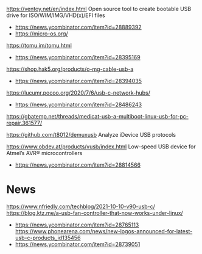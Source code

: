 https://ventoy.net/en/index.html Open source tool to create bootable USB drive for ISO/WIM/IMG/VHD(x)/EFI files
* https://news.ycombinator.com/item?id=28889392
* https://micro-os.org/

https://tomu.im/tomu.html
* https://news.ycombinator.com/item?id=28395169

https://shop.hak5.org/products/o-mg-cable-usb-a
* https://news.ycombinator.com/item?id=28394035

https://lucumr.pocoo.org/2020/7/6/usb-c-network-hubs/
* https://news.ycombinator.com/item?id=28486243

https://gbatemp.net/threads/medicat-usb-a-multiboot-linux-usb-for-pc-repair.361577/

https://github.com/t8012/demuxusb Analyze iDevice USB protocols

https://www.obdev.at/products/vusb/index.html Low-speed USB device for Atmel’s AVR® microcontrollers
* https://news.ycombinator.com/item?id=28814566

# News
https://www.nfriedly.com/techblog/2021-10-10-v90-usb-c/
https://blog.ktz.me/a-usb-fan-controller-that-now-works-under-linux/
* https://news.ycombinator.com/item?id=28765113
https://www.phonearena.com/news/new-logos-announced-for-latest-usb-c-products_id135456
* https://news.ycombinator.com/item?id=28739051